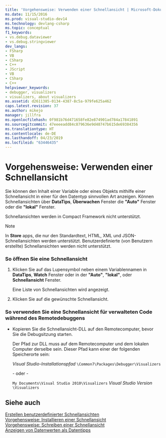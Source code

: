 ```yaml
---
title: 'Vorgehensweise: Verwenden einer Schnellansicht | Microsoft-Dokumentation'
ms.date: 11/15/2016
ms.prod: visual-studio-dev14
ms.technology: devlang-csharp
ms.topic: conceptual
f1_keywords:
- vs.debug.dataviewer
- vs.debug.stringviewer
dev_langs:
- FSharp
- VB
- CSharp
- C++
- JScript
- VB
- CSharp
- C++
helpviewer_keywords:
- debugger, visualizers
- visualizers, about visualizers
ms.assetid: d2611385-0134-4387-8c5a-979fe625a462
caps.latest.revision: 37
ms.author: mikejo
manager: jillfra
ms.openlocfilehash: 0f981b76d471658fe82e874901ad784a17841891
ms.sourcegitcommit: 47eeeeadd84c879636e9d48747b615de69384356
ms.translationtype: HT
ms.contentlocale: de-DE
ms.lasthandoff: 04/23/2019
ms.locfileid: "63446435"
---
```

# <a name="how-to-use-a-visualizer"></a>Vorgehensweise: Verwenden einer Schnellansicht
Sie können den Inhalt einer Variable oder eines Objekts mithilfe einer Schnellansicht in einer für den Datentyp sinnvollen Art anzeigen. Können Schnellansichten über **DataTips**, **Überwachen** Fenster die **"Auto"** Fenster oder die **"lokal"** Fenster.  
  
 Schnellansichten werden in Compact Framework nicht unterstützt.  
  
> [!NOTE]
> In **Store** apps, die nur den Standardtext, HTML, XML und JSON-Schnellansichten werden unterstützt. Benutzerdefinierte (von Benutzern erstellte) Schnellansichten werden nicht unterstützt.  
  
### <a name="to-open-a-visualizer"></a>So öffnen Sie eine Schnellansicht  
  
1. Klicken Sie auf das Lupensymbol neben einem Variablennamen in **DataTips**, **Watch** Fenster oder in der **"Auto"**, **"lokal"**, oder **Schnellansicht** Fenster.  
  
     Eine Liste von Schnellansichten wird angezeigt.  
  
2. Klicken Sie auf die gewünschte Schnellansicht.  
  
### <a name="to-use-a-visualizer-for-managed-code-during-remote-debugging"></a>So verwenden Sie eine Schnellansicht für verwalteten Code während des Remotedebuggens  
  
- Kopieren Sie die Schnellansicht-DLL auf den Remotecomputer, bevor Sie die Debugsitzung starten.  
  
     Der Pfad zur DLL muss auf dem Remotecomputer und dem lokalen Computer derselbe sein. Dieser Pfad kann einer der folgenden Speicherorte sein:  
  
     *Visual Studio-Installationspfad* `\Common7\Packages\Debugger\Visualizers`  
  
     - oder -   
  
     `My Documents\Visual Studio 2010\Visualizers` *Visual Studio Version* `\Visualizers`  
  
## <a name="see-also"></a>Siehe auch  
 [Erstellen benutzerdefinierter Schnellansichten](../debugger/create-custom-visualizers-of-data.md)   
 [Vorgehensweise: Installieren einer Schnellansicht](../debugger/how-to-install-a-visualizer.md)   
 [Vorgehensweise: Schreiben einer Schnellansicht](../debugger/how-to-write-a-visualizer.md)   
 [Anzeigen von Datenwerten als Datentipps](../debugger/view-data-values-in-data-tips-in-the-code-editor.md)